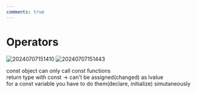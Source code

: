 ```yaml
---
comments: true
---
```


# Operators


![20240707151410](https://s2.loli.net/2024/07/07/raGMkyW2zFnZ69H.png)
![20240707151443](https://s2.loli.net/2024/07/07/JjQrylUqOespkKR.png)

const object can only call const functions  
return type with const -> can't be assigned(changed) as lvalue  
for a const variable you have to do them(declare, initialize) simutaneously